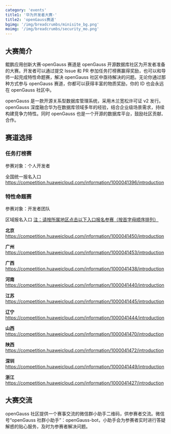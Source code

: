 ```yaml
---
category: 'events'
title1: '华为开发者大赛·'
title2: 'openGauss赛道'
bgimg: '/img/breadcrumbs/minisite_bg.png'
moimg: '/img/breadcrumbs/security_mo.png'
---
```


## 大赛简介

鲲鹏应用创新大赛·openGauss 赛道是 openGauss 开源数据库社区为开发者准备的大赛。开发者可以通过提交 Issue 和 PR 参加任务打榜赛赢得奖励，也可以和导师一起完成特性命题赛，解决 openGauss 社区中亟待解决的问题。无论你通过那种方式参与 openGauss 赛道，你都可以获得丰富的物质奖励，你的 ID 也会永远在 openGauss 社区中。

openGauss 是一款开源关系型数据库管理系统，采用木兰宽松许可证 v2 发行。openGauss 深度融合华为在数据库领域多年的经验，结合企业级场景需求，持续构建竞争力特性。同时 openGauss 也是一个开源的数据库平台，鼓励社区贡献、合作。

## 赛道选择

### 任务打榜赛

参赛对象：个人开发者

全国统一报名入口<https://competition.huaweicloud.com/information/1000041396/introduction>

### 特性命题赛

参赛对象：开发者团队

区域报名入口 <u>注：请按所属地区点击以下入口报名参赛（按首字母顺序排列）</u>

**北京** <https://competition.huaweicloud.com/information/1000041450/introduction>

**广州** <https://competition.huaweicloud.com/information/1000041453/introduction>

**广西** <https://competition.huaweicloud.com/information/1000041438/introduction>

**河南** <https://competition.huaweicloud.com/information/1000041440/introduction>

**江苏** <https://competition.huaweicloud.com/information/1000041445/introduction>

**辽宁** <https://competition.huaweicloud.com/information/1000041444/introduction>

**山西** <https://competition.huaweicloud.com/information/1000041470/introduction>

**陕西** <https://competition.huaweicloud.com/information/1000041472/introduction>

**深圳** <https://competition.huaweicloud.com/information/1000041449/introduction>

**浙江** <https://competition.huaweicloud.com/information/1000041427/introduction>

## 大赛交流

openGauss 社区提供一个赛事交流的微信群小助手二维码，供参赛者交流。微信号“openGauss 社群小助手”：openGauss-bot，小助手会为参赛者实时进行答疑解惑的贴心服务，及时为参赛者解决问题。
